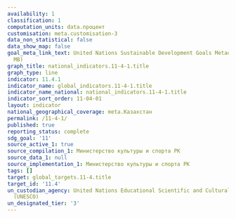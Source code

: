 ```yaml
---
availability: 1
classification: 1
computation_units: data.процент
customisation: meta.customisation-3
data_non_statistical: false
data_show_map: false
goal_meta_link_text: United Nations Sustainable Development Goals Metadata (PDF 4.0
  MB)
graph_title: national_indicators.11-4-1.title
graph_type: line
indicator: 11.4.1
indicator_name: global_indicators.11-4-1.title
indicator_name_national: national_indicators.11-4-1.title
indicator_sort_order: 11-04-01
layout: indicator
national_geographical_coverage: meta.Казахстан
permalink: /11-4-1/
published: true
reporting_status: complete
sdg_goal: '11'
source_active_1: true
source_compilation_1: Министерство культуры и спорта РК
source_data_1: null
source_implementation_1: Министерство культуры и спорта РК
tags: []
target: global_targets.11-4.title
target_id: '11.4'
un_custodian_agency: United Nations Educational Scientific and Cultural Organization
  (UNESCO)
un_designated_tier: '3'
---
```

